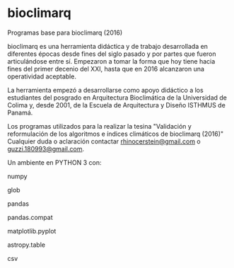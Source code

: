 # bioclimarq
Programas base para bioclimarq (2016)

bioclimarq es una herramienta didáctica y de trabajo desarrollada en diferentes épocas desde fines del siglo pasado y por partes que fueron articulándose entre sí. Empezaron a tomar la forma que hoy tiene hacia fines del primer decenio del XXI, hasta que en 2016
alcanzaron una operatividad aceptable.

La herramienta empezó a desarrollarse como apoyo didáctico a los estudiantes del posgrado en Arquitectura Bioclimática de la Universidad de Colima y, desde 2001, de la Escuela de Arquitectura y Diseño ISTHMUS de Panamá.

Los programas utilizados para la realizar la tesina "Validación y reformulación de los algoritmos e índices climáticos de bioclimarq (2016)" Cualquier duda o aclaración contactar rhinocerstein@gmail.com o guzzi.180993@gmail.com.

Un ambiente en PYTHON 3 con:

numpy

glob

pandas

pandas.compat

matplotlib.pyplot

astropy.table

csv

